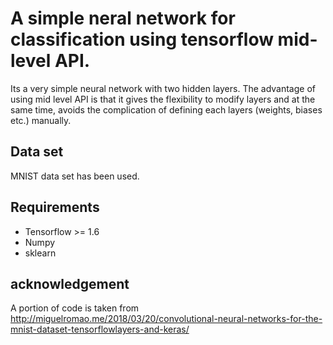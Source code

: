 # A simple neral network for classification using tensorflow mid-level API.
Its a very simple neural network with two hidden layers. The advantage of using mid level API is that it gives the flexibility to modify layers and at the same time, avoids the complication of defining each layers (weights, biases etc.) manually.
## Data set 
MNIST data set has been used.

## Requirements

* Tensorflow >= 1.6
* Numpy
* sklearn








## acknowledgement

A portion of code is taken from http://miguelromao.me/2018/03/20/convolutional-neural-networks-for-the-mnist-dataset-tensorflowlayers-and-keras/

